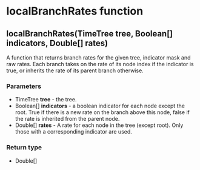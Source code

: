 localBranchRates function
=========================
localBranchRates(TimeTree **tree**, Boolean[] **indicators**, Double[] **rates**)
---------------------------------------------------------------------------------

A function that returns branch rates for the given tree, indicator mask and raw rates. Each branch takes on the rate of its node index if the indicator is true, or inherits the rate of its parent branch otherwise.

### Parameters

- TimeTree **tree** - the tree.
- Boolean[] **indicators** - a boolean indicator for each node except the root. True if there is a new rate on the branch above this node, false if the rate is inherited from the parent node.
- Double[] **rates** - A rate for each node in the tree (except root). Only those with a corresponding indicator are used.

### Return type

- Double[]




